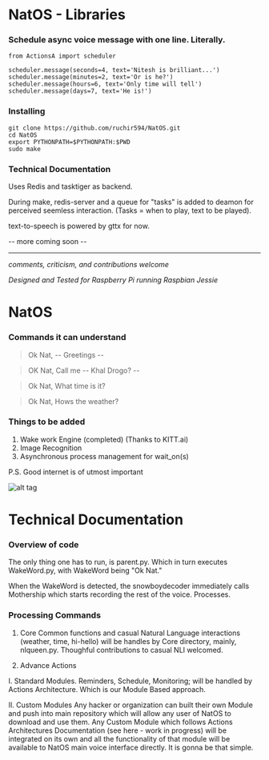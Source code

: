 # NatOS - Libraries

### Schedule async voice message with one line. Literally.

```
from ActionsA import scheduler

scheduler.message(seconds=4, text='Nitesh is brilliant...')
scheduler.message(minutes=2, text='Or is he?')
scheduler.message(hours=6, text='Only time will tell')
scheduler.message(days=7, text='He is!')
```

### Installing

```
git clone https://github.com/ruchir594/NatOS.git
cd NatOS
export PYTHONPATH=$PYTHONPATH:$PWD
sudo make
```

### Technical Documentation

Uses Redis and tasktiger as backend.

During make, redis-server and a queue for "tasks" is added to deamon for perceived seemless interaction. (Tasks = when to play, text to be played).

text-to-speech is powered by gttx for now.

-- more coming soon --


- - - -

*comments, criticism, and contributions welcome*

*Designed and Tested for Raspberry Pi running Raspbian Jessie*

# NatOS

### Commands it can understand

> Ok Nat, -- Greetings --

> OK Nat, Call me  -- Khal Drogo? --

> Ok Nat, What time is it?

> Ok Nat, Hows the weather?

### Things to be added

1. Wake work Engine (completed) (Thanks to KITT.ai)
2. Image Recognition
3. Asynchronous process management for wait_on(s)

P.S. Good internet is of utmost important

![alt tag](https://raw.githubusercontent.com/ruchir594/NatOS/master/legacy/story1.png)


# Technical Documentation

### Overview of code

The only thing one has to run, is parent.py. Which in turn executes WakeWord.py, with WakeWord being "Ok Nat."

When the WakeWord is detected, the snowboydecoder immediately calls Mothership which starts recording the rest of the voice. Processes.

### Processing Commands

1. Core
Common functions and casual Natural Language interactions (weather, time, hi-hello) will be handles by Core directory, mainly, nlqueen.py. Thoughful contributions to casual NLI welcomed.

2. Advance Actions

I. Standard Modules.
Reminders, Schedule, Monitoring; will be handled by Actions Architecture. Which is our Module Based approach.

II. Custom Modules
Any hacker or organization can built their own Module and push into main repository which will allow any user of NatOS to download and use them. Any Custom Module which follows Actions Architectures Documentation (see here - work in progress) will be integrated on its own and all the functionality of that module will be available to NatOS main voice interface directly. It is gonna be that simple.  
